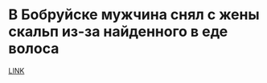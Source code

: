 # В Бобруйске мужчина снял с жены скальп из-за найденного в еде волоса



[LINK](https://varlamov.ru/1694193.html)
